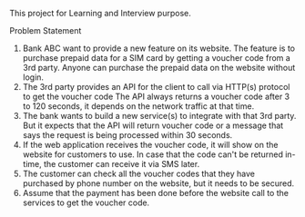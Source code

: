 This project for Learning and Interview purpose.

Problem Statement
1. Bank ABC want to provide a new feature on its website. The feature is to purchase prepaid data
   for a SIM card by getting a voucher code from a 3rd party. Anyone can purchase the prepaid data
   on the website without login.
2. The 3rd party provides an API for the client to call via HTTP(s) protocol to get the voucher code
   The API always returns a voucher code after 3 to 120 seconds, it depends on the network traffic
   at that time.
3. The bank wants to build a new service(s) to integrate with that 3rd party. But it expects that the
   API will return voucher code or a message that says the request is being processed within 30
   seconds.
4. If the web application receives the voucher code, it will show on the website for customers to use.
   In case that the code can't be returned in-time, the customer can receive it via SMS later.
5. The customer can check all the voucher codes that they have purchased by phone number on the
   website, but it needs to be secured.
6. Assume that the payment has been done before the website call to the services to get the voucher
   code.